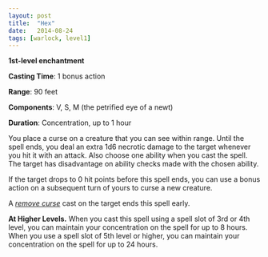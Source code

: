 ```yaml
---
layout: post
title:  "Hex"
date:   2014-08-24
tags: [warlock, level1]
---
```


**1st-level enchantment**

**Casting Time**: 1 bonus action

**Range**: 90 feet

**Components**: V, S, M (the petrified eye of a newt)

**Duration**: Concentration, up to 1 hour

You place a curse on a creature that you can see within range. Until the spell ends, you deal an extra 1d6 necrotic damage to the target whenever you hit it with an attack. Also choose one ability when you cast the spell. The target has disadvantage on ability checks made with the chosen ability.

If the target drops to 0 hit points before this spell ends, you can use a bonus action on a subsequent turn of yours to curse a new creature.

A *[remove curse](../remove-curse/)* cast on the target ends this spell early.

**At Higher Levels.** When you cast this spell using a spell slot of 3rd or 4th level, you can maintain your concentration on the spell for up to 8 hours. When you use a spell slot of 5th level or higher, you can maintain your concentration on the spell for up to 24 hours.